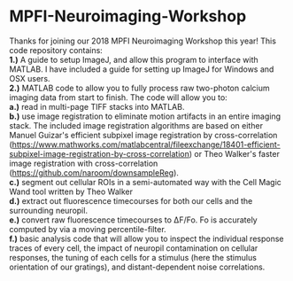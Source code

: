 # MPFI-Neuroimaging-Workshop
Thanks for joining our 2018 MPFI Neuroimaging Workshop this year! This code repository contains:
<br />**1.)** A guide to setup ImageJ, and allow this program to interface with MATLAB. I have included a guide for setting up ImageJ for Windows and OSX users. 
<br />**2.)** MATLAB code to allow you to fully process raw two-photon calcium imaging data from start to finish. The code will allow you to:
<br />**a.)** read in multi-page TIFF stacks into MATLAB.
<br />**b.)** use image registration to eliminate motion artifacts in an entire imaging stack. The included image registration algorithms are based on either Manuel Guizar's efficient subpixel image registration by cross-correlation (https://www.mathworks.com/matlabcentral/fileexchange/18401-efficient-subpixel-image-registration-by-cross-correlation) or Theo Walker's faster image registration with cross-correlation (https://github.com/naroom/downsampleReg).
<br />**c.)** segment out cellular ROIs in a semi-automated way with the Cell Magic Wand tool written by Theo Walker
<br />**d.)** extract out fluorescence timecourses for both our cells and the surrounding neuropil.
<br />**e.)** convert raw fluorescence timecourses to ΔF/Fo. Fo is accurately computed by via a moving percentile-filter.
<br />**f.)** basic analysis code that will allow you to inspect the individual response traces of every cell, the impact of neuropil contamination on cellular responses, the tuning of each cells for a stimulus (here the stimulus orientation of our gratings), and distant-dependent noise correlations.
